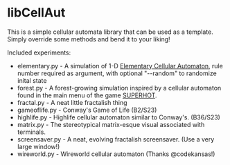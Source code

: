 # libCellAut
This is a simple cellular automata library that can be used as a template. Simply override some methods and bend it to your liking!
 
Included experiments:
* elementary.py - A simulation of 1-D [Elementary Cellular Automaton](https://en.wikipedia.org/wiki/Elementary_cellular_automaton), rule number required as argument, with optional "--random" to randomize inital state
* forest.py - A forest-growing simulation inspired by a cellular automaton found in the main menu of the game [SUPERHOT](https://superhotgame.com/).
* fractal.py - A neat little fractalish thing
* gameoflife.py - Conway's Game of Life (B2/S23)
* highlife.py - Highlife cellular automaton similar to Conway's. (B36/S23)
* matrix.py - The stereotypical matrix-esque visual associated with terminals.
* screensaver.py - A neat, evolving fractalish screensaver. (Use a very large window!)
* wireworld.py - Wireworld cellular automaton (Thanks @codekansas!)
